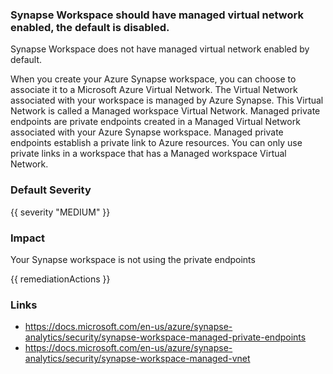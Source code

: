 
### Synapse Workspace should have managed virtual network enabled, the default is disabled.

Synapse Workspace does not have managed virtual network enabled by default.

When you create your Azure Synapse workspace, you can choose to associate it to a Microsoft Azure Virtual Network. The Virtual Network associated with your workspace is managed by Azure Synapse. This Virtual Network is called a Managed workspace Virtual Network.
Managed private endpoints are private endpoints created in a Managed Virtual Network associated with your Azure Synapse workspace. Managed private endpoints establish a private link to Azure resources. You can only use private links in a workspace that has a Managed workspace Virtual Network.

### Default Severity
{{ severity "MEDIUM" }}

### Impact
Your Synapse workspace is not using the private endpoints

<!-- DO NOT CHANGE -->
{{ remediationActions }}

### Links
- https://docs.microsoft.com/en-us/azure/synapse-analytics/security/synapse-workspace-managed-private-endpoints
 - https://docs.microsoft.com/en-us/azure/synapse-analytics/security/synapse-workspace-managed-vnet
        